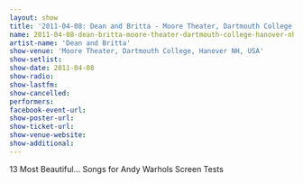 ```yaml
---
layout: show
title: '2011-04-08: Dean and Britta - Moore Theater, Dartmouth College, Hanover NH, USA'
name: 2011-04-08-dean-britta-moore-theater-dartmouth-college-hanover-nh-usa
artist-name: 'Dean and Britta'
show-venue: 'Moore Theater, Dartmouth College, Hanover NH, USA'
show-setlist: 
show-date: 2011-04-08
show-radio: 
show-lastfm: 
show-cancelled: 
performers: 
facebook-event-url: 
show-poster-url: 
show-ticket-url: 
show-venue-website: 
show-additional: 
---
```


13 Most Beautiful... Songs for Andy Warhols Screen Tests